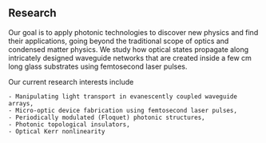 ## Research

Our goal is to apply photonic technologies to discover new physics and find their applications, going beyond the traditional scope of 
optics and condensed matter physics. We study how optical states propagate along intricately designed waveguide networks that are 
created inside a few cm long glass substrates using femtosecond laser pulses. <br />

Our current research interests include <br />

    - Manipulating light transport in evanescently coupled waveguide arrays,
    - Micro-optic device fabrication using femtosecond laser pulses, 
    - Periodically modulated (Floquet) photonic structures,
    - Photonic topological insulators,
    - Optical Kerr nonlinearity 
    

